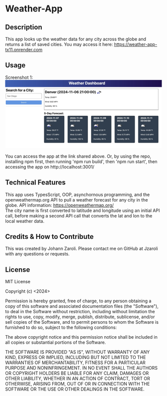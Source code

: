 # Weather-App

## Description
This app looks up the weather data for any city across the globe and returns a list of saved cities. You may access it here: https://weather-app-tx11.onrender.com 

## Usage
Screenshot 1:  
![screenshot1](./images/screenshot1.jpg)  

You can access the app at the link shared above. Or, by using the repo, installing npm first, then running 'npm run build', then 'npm run start', then accessing the app on http://localhost:3001/

## Technical Features
This app uses TypesScript, OOP, asynchornous programming, and the openweathermap.org API to pull a weather forecast for any city in the globe. API information: https://openweathermap.org/   
The city name is first converted to latitude and longitude using an initial API call, before making a second API call that converts the lat and lon to the local weather data.  

## Credits & How to Contribute
This was created by Johann Zaroli. Please contact me on GitHub at Jzaroli with any questions or requests.

## License
MIT License

Copyright (c) <2024>

Permission is hereby granted, free of charge, to any person obtaining a copy of this software and associated documentation files (the "Software"), to deal in the Software without restriction, including without limitation the rights to use, copy, modify, merge, publish, distribute, sublicense, and/or sell copies of the Software, and to permit persons to whom the Software is furnished to do so, subject to the following conditions:

The above copyright notice and this permission notice shall be included in all copies or substantial portions of the Software.

THE SOFTWARE IS PROVIDED "AS IS", WITHOUT WARRANTY OF ANY KIND, EXPRESS OR IMPLIED, INCLUDING BUT NOT LIMITED TO THE WARRANTIES OF MERCHANTABILITY, FITNESS FOR A PARTICULAR PURPOSE AND NONINFRINGEMENT. IN NO EVENT SHALL THE AUTHORS OR COPYRIGHT HOLDERS BE LIABLE FOR ANY CLAIM, DAMAGES OR OTHER LIABILITY, WHETHER IN AN ACTION OF CONTRACT, TORT OR OTHERWISE, ARISING FROM, OUT OF OR IN CONNECTION WITH THE SOFTWARE OR THE USE OR OTHER DEALINGS IN THE SOFTWARE.
